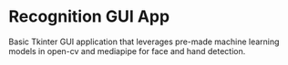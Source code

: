 # Recognition GUI App
Basic Tkinter GUI application that leverages pre-made machine learning models in open-cv and mediapipe for face and hand detection.
